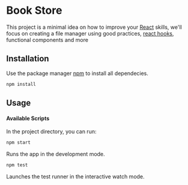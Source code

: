 # Book Store

This project is a minimal idea on how to improve your [React](http://reactjs.org) skills, we'll focus on creating a file manager using good practices, [react hooks](https://reactjs.org/docs/hooks-intro.html), functional components and more

## Installation

Use the package manager [npm](https://docs.npmjs.com/) to install all dependecies.

```bash
npm install 
```

## Usage

#### Available Scripts

In the project directory, you can run:

```bash
npm start
```

Runs the app in the development mode.

```bash 
npm test
```

Launches the test runner in the interactive watch mode.